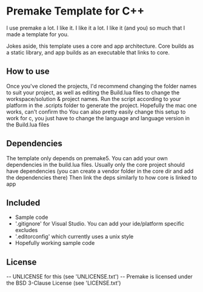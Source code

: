 # Premake Template for C++

I use premake a lot. I like it. I like it a lot. I like it (and you) so much that I made a template for you.

Jokes aside, this template uses a core and app architecture. Core builds as a static library, and app builds as an executable that links to core.

## How to use
Once you've cloned the projects, I'd recommend changing the folder names to suit your project, as well as editing the Build.lua files to change the workspace/solution & project names.
Run the script according to your platform in the .scripts folder to generate the project. Hopefully the mac one works, can't confirm tho
You can also pretty easily change this setup to work for c, you just have to change the language and language version in the Build.lua files

## Dependencies
The template only depends on premake5.
You can add your own dependencies in the build.lua files.
Usually only the core project should have dependencies (you can create a vendor folder in the core dir and add the dependencies there)
Then link the deps similarly to how core is linked to app

## Included
- Sample code
- '.gitignore' for Visual Studio. You can add your ide/platform specific excludes
- '.editorconfig' which currently uses a unix style
- Hopefully working sample code

## License
-- UNLICENSE for this (see 'UNLICENSE.txt')
-- Premake is licensed under the BSD 3-Clause License (see 'LICENSE.txt')